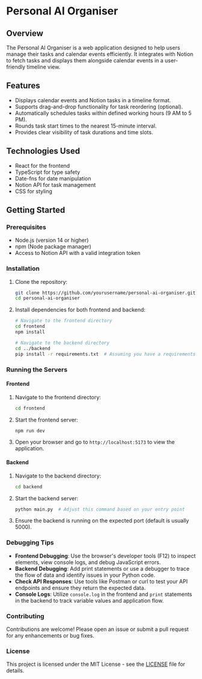 # Personal AI Organiser

## Overview
The Personal AI Organiser is a web application designed to help users manage their tasks and calendar events efficiently. It integrates with Notion to fetch tasks and displays them alongside calendar events in a user-friendly timeline view.

## Features
- Displays calendar events and Notion tasks in a timeline format.
- Supports drag-and-drop functionality for task reordering (optional).
- Automatically schedules tasks within defined working hours (9 AM to 5 PM).
- Rounds task start times to the nearest 15-minute interval.
- Provides clear visibility of task durations and time slots.

## Technologies Used
- React for the frontend
- TypeScript for type safety
- Date-fns for date manipulation
- Notion API for task management
- CSS for styling

## Getting Started

### Prerequisites
- Node.js (version 14 or higher)
- npm (Node package manager)
- Access to Notion API with a valid integration token

### Installation

1. Clone the repository:
   ```bash
   git clone https://github.com/yourusername/personal-ai-organiser.git
   cd personal-ai-organiser
   ```

2. Install dependencies for both frontend and backend:
   ```bash
   # Navigate to the frontend directory
   cd frontend
   npm install

   # Navigate to the backend directory
   cd ../backend
   pip install -r requirements.txt  # Assuming you have a requirements.txt for Python dependencies
   ```

### Running the Servers

#### Frontend
1. Navigate to the frontend directory:
   ```bash
   cd frontend
   ```

2. Start the frontend server:
   ```bash
   npm run dev
   ```

3. Open your browser and go to `http://localhost:5173` to view the application.

#### Backend
1. Navigate to the backend directory:
   ```bash
   cd backend
   ```

2. Start the backend server:
   ```bash
   python main.py  # Adjust this command based on your entry point
   ```

3. Ensure the backend is running on the expected port (default is usually 5000).

### Debugging Tips
- **Frontend Debugging**: Use the browser's developer tools (F12) to inspect elements, view console logs, and debug JavaScript errors.
- **Backend Debugging**: Add print statements or use a debugger to trace the flow of data and identify issues in your Python code.
- **Check API Responses**: Use tools like Postman or curl to test your API endpoints and ensure they return the expected data.
- **Console Logs**: Utilize `console.log` in the frontend and `print` statements in the backend to track variable values and application flow.

### Contributing
Contributions are welcome! Please open an issue or submit a pull request for any enhancements or bug fixes.

### License
This project is licensed under the MIT License - see the [LICENSE](LICENSE) file for details.

